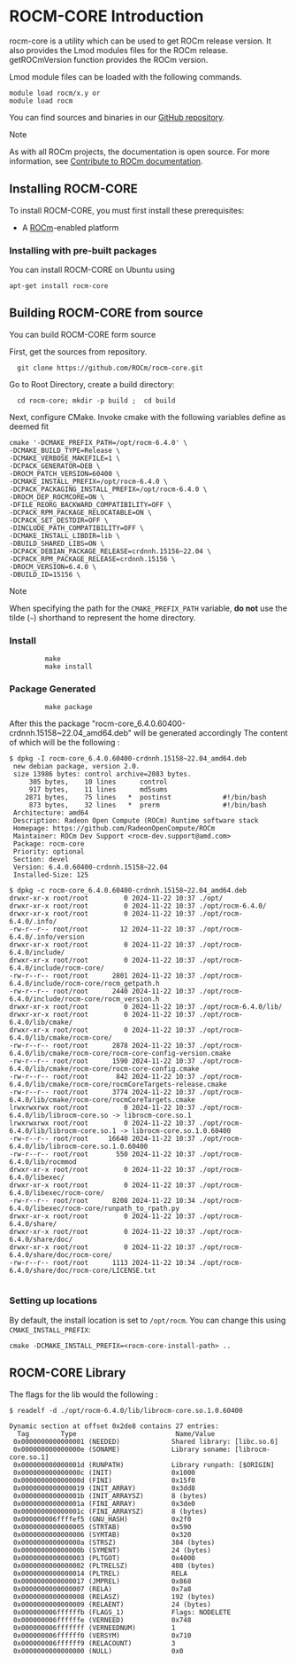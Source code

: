 # ROCM-CORE Introduction

rocm-core is a utility which can be used to get ROCm release version. 
It also provides the Lmod modules files for the ROCm release.
getROCmVersion function provides the ROCm version. 

Lmod module files can be loaded with the following commands.
``` shell
module load rocm/x.y or 
module load rocm
```

You can find sources and binaries in our [GitHub repository](https://github.com/ROCm/rocm-core).

> [!NOTE]
> As with all ROCm projects, the documentation is open source. For more information, see [Contribute to ROCm documentation](https://rocm.docs.amd.com/en/latest/contribute/contributing.html).

## Installing ROCM-CORE

To install ROCM-CORE, you must first install these prerequisites:

* A [ROCm](https://rocm.docs.amd.com/)-enabled platform

### Installing with pre-built packages

You can install ROCM-CORE on Ubuntu using

```shell
apt-get install rocm-core
```

## Building ROCM-CORE from source

You can build ROCM-CORE form source

First, get the sources from repository.

```shell
  git clone https://github.com/ROCm/rocm-core.git
```

Go to Root Directory, create a build directory:

```shell
  cd rocm-core; mkdir -p build ;  cd build
```

Next, configure CMake. Invoke cmake with the following variables define as deemed fit

```shell
cmake '-DCMAKE_PREFIX_PATH=/opt/rocm-6.4.0' \ 
-DCMAKE_BUILD_TYPE=Release \
-DCMAKE_VERBOSE_MAKEFILE=1 \
-DCPACK_GENERATOR=DEB \
-DROCM_PATCH_VERSION=60400 \
-DCMAKE_INSTALL_PREFIX=/opt/rocm-6.4.0 \
-DCPACK_PACKAGING_INSTALL_PREFIX=/opt/rocm-6.4.0 \
-DROCM_DEP_ROCMCORE=ON \
-DFILE_REORG_BACKWARD_COMPATIBILITY=OFF \
-DCPACK_RPM_PACKAGE_RELOCATABLE=ON \
-DCPACK_SET_DESTDIR=OFF \
-DINCLUDE_PATH_COMPATIBILITY=OFF \
-DCMAKE_INSTALL_LIBDIR=lib \
-DBUILD_SHARED_LIBS=ON \
-DCPACK_DEBIAN_PACKAGE_RELEASE=crdnnh.15156~22.04 \
-DCPACK_RPM_PACKAGE_RELEASE=crdnnh.15156 \
-DROCM_VERSION=6.4.0 \
-DBUILD_ID=15156 \
```
>[!NOTE]
>When specifying the path for the `CMAKE_PREFIX_PATH` variable, **do not** use the tilde (`~`)
>shorthand to represent the home directory.

### Install

```shell
         make
         make install
```

### Package Generated

```shell
         make package
```
After this the package "rocm-core_6.4.0.60400-crdnnh.15158~22.04_amd64.deb" will be generated accordingly
The content of which will be the following :

```shell
$ dpkg -I rocm-core_6.4.0.60400-crdnnh.15158~22.04_amd64.deb
 new debian package, version 2.0.
 size 13986 bytes: control archive=2083 bytes.
     305 bytes,    10 lines      control
     917 bytes,    11 lines      md5sums
    2871 bytes,    75 lines   *  postinst             #!/bin/bash
     873 bytes,    32 lines   *  prerm                #!/bin/bash
 Architecture: amd64
 Description: Radeon Open Compute (ROCm) Runtime software stack
 Homepage: https://github.com/RadeonOpenCompute/ROCm
 Maintainer: ROCm Dev Support <rocm-dev.support@amd.com>
 Package: rocm-core
 Priority: optional
 Section: devel
 Version: 6.4.0.60400-crdnnh.15158~22.04
 Installed-Size: 125

$ dpkg -c rocm-core_6.4.0.60400-crdnnh.15158~22.04_amd64.deb
drwxr-xr-x root/root         0 2024-11-22 10:37 ./opt/
drwxr-xr-x root/root         0 2024-11-22 10:37 ./opt/rocm-6.4.0/
drwxr-xr-x root/root         0 2024-11-22 10:37 ./opt/rocm-6.4.0/.info/
-rw-r--r-- root/root        12 2024-11-22 10:37 ./opt/rocm-6.4.0/.info/version
drwxr-xr-x root/root         0 2024-11-22 10:37 ./opt/rocm-6.4.0/include/
drwxr-xr-x root/root         0 2024-11-22 10:37 ./opt/rocm-6.4.0/include/rocm-core/
-rw-r--r-- root/root      2801 2024-11-22 10:37 ./opt/rocm-6.4.0/include/rocm-core/rocm_getpath.h
-rw-r--r-- root/root      2440 2024-11-22 10:37 ./opt/rocm-6.4.0/include/rocm-core/rocm_version.h
drwxr-xr-x root/root         0 2024-11-22 10:37 ./opt/rocm-6.4.0/lib/
drwxr-xr-x root/root         0 2024-11-22 10:37 ./opt/rocm-6.4.0/lib/cmake/
drwxr-xr-x root/root         0 2024-11-22 10:37 ./opt/rocm-6.4.0/lib/cmake/rocm-core/
-rw-r--r-- root/root      2878 2024-11-22 10:37 ./opt/rocm-6.4.0/lib/cmake/rocm-core/rocm-core-config-version.cmake
-rw-r--r-- root/root      1590 2024-11-22 10:37 ./opt/rocm-6.4.0/lib/cmake/rocm-core/rocm-core-config.cmake
-rw-r--r-- root/root       842 2024-11-22 10:37 ./opt/rocm-6.4.0/lib/cmake/rocm-core/rocmCoreTargets-release.cmake
-rw-r--r-- root/root      3774 2024-11-22 10:37 ./opt/rocm-6.4.0/lib/cmake/rocm-core/rocmCoreTargets.cmake
lrwxrwxrwx root/root         0 2024-11-22 10:37 ./opt/rocm-6.4.0/lib/librocm-core.so -> librocm-core.so.1
lrwxrwxrwx root/root         0 2024-11-22 10:37 ./opt/rocm-6.4.0/lib/librocm-core.so.1 -> librocm-core.so.1.0.60400
-rw-r--r-- root/root     16640 2024-11-22 10:37 ./opt/rocm-6.4.0/lib/librocm-core.so.1.0.60400
-rw-r--r-- root/root       550 2024-11-22 10:37 ./opt/rocm-6.4.0/lib/rocmmod
drwxr-xr-x root/root         0 2024-11-22 10:37 ./opt/rocm-6.4.0/libexec/
drwxr-xr-x root/root         0 2024-11-22 10:37 ./opt/rocm-6.4.0/libexec/rocm-core/
-rw-r--r-- root/root      8208 2024-11-22 10:34 ./opt/rocm-6.4.0/libexec/rocm-core/runpath_to_rpath.py
drwxr-xr-x root/root         0 2024-11-22 10:37 ./opt/rocm-6.4.0/share/
drwxr-xr-x root/root         0 2024-11-22 10:37 ./opt/rocm-6.4.0/share/doc/
drwxr-xr-x root/root         0 2024-11-22 10:37 ./opt/rocm-6.4.0/share/doc/rocm-core/
-rw-r--r-- root/root      1113 2024-11-22 10:34 ./opt/rocm-6.4.0/share/doc/rocm-core/LICENSE.txt


```

### Setting up locations

By default, the install location is set to `/opt/rocm`. You can change this using
`CMAKE_INSTALL_PREFIX`:

```shell
cmake -DCMAKE_INSTALL_PREFIX=<rocm-core-install-path> ..
```

## ROCM-CORE Library

The flags for the lib would the following :

```shell
$ readelf -d ./opt/rocm-6.4.0/lib/librocm-core.so.1.0.60400

Dynamic section at offset 0x2de8 contains 27 entries:
  Tag        Type                         Name/Value
 0x0000000000000001 (NEEDED)             Shared library: [libc.so.6]
 0x000000000000000e (SONAME)             Library soname: [librocm-core.so.1]
 0x000000000000001d (RUNPATH)            Library runpath: [$ORIGIN]
 0x000000000000000c (INIT)               0x1000
 0x000000000000000d (FINI)               0x15f0
 0x0000000000000019 (INIT_ARRAY)         0x3dd8
 0x000000000000001b (INIT_ARRAYSZ)       8 (bytes)
 0x000000000000001a (FINI_ARRAY)         0x3de0
 0x000000000000001c (FINI_ARRAYSZ)       8 (bytes)
 0x000000006ffffef5 (GNU_HASH)           0x2f0
 0x0000000000000005 (STRTAB)             0x590
 0x0000000000000006 (SYMTAB)             0x320
 0x000000000000000a (STRSZ)              384 (bytes)
 0x000000000000000b (SYMENT)             24 (bytes)
 0x0000000000000003 (PLTGOT)             0x4000
 0x0000000000000002 (PLTRELSZ)           408 (bytes)
 0x0000000000000014 (PLTREL)             RELA
 0x0000000000000017 (JMPREL)             0x868
 0x0000000000000007 (RELA)               0x7a8
 0x0000000000000008 (RELASZ)             192 (bytes)
 0x0000000000000009 (RELAENT)            24 (bytes)
 0x000000006ffffffb (FLAGS_1)            Flags: NODELETE
 0x000000006ffffffe (VERNEED)            0x748
 0x000000006fffffff (VERNEEDNUM)         1
 0x000000006ffffff0 (VERSYM)             0x710
 0x000000006ffffff9 (RELACOUNT)          3
 0x0000000000000000 (NULL)               0x0

```

